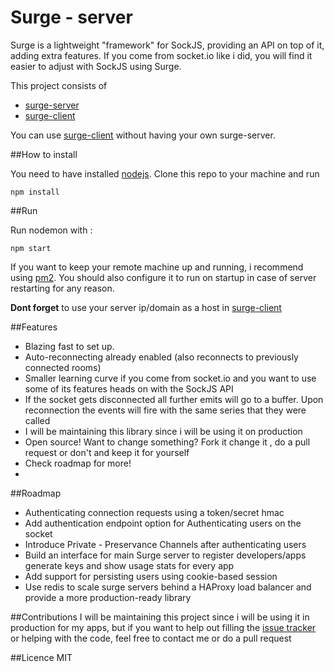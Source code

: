 # Surge - server

Surge is a lightweight "framework" for SockJS, providing an API on top of it, adding extra features. If you come from socket.io like i did, you will find it easier to adjust with SockJS using Surge.

This project consists of 
- [surge-server](https://github.com/spideynr/surge)
- [surge-client](https://github.com/spideynr/surge-client)

You can use [surge-client](https://github.com/spideynr/surge-client) without having your own surge-server.

##How to install

You need to have installed [nodejs](https://nodejs.org/).
Clone this repo to your machine and run  
```shell
npm install
```

##Run

Run nodemon with : 
```shell
npm start
```
If you want to keep your remote machine up and running, i recommend using [pm2](https://github.com/Unitech/pm2). You should also configure it to run on startup in case of server restarting for any reason.

__Dont forget__ to use your server ip/domain as a host in [surge-client](https://github.com/spideynr/surge-client)

##Features
- Blazing fast to set up.
- Auto-reconnecting already enabled (also reconnects to previously connected rooms) 
- Smaller learning curve if you come from socket.io and you want to use some of its features heads on with the SockJS API
- If the socket gets disconnected all further emits will go to a buffer. Upon reconnection the events will fire with the same series that they were called 
- I will be maintaining this library since i will be using it on production
- Open source! Want to change something? Fork it change it , do a pull request or don't and keep it for yourself
- Check roadmap for more!
- 
##Roadmap
- Authenticating connection requests using a token/secret hmac
- Add authentication endpoint option for Authenticating users on the socket
- Introduce Private - Preservance Channels after authenticating users
- Build an interface for main Surge server to register developers/apps generate keys and show usage stats for every app
- Add support for persisting users using cookie-based session
- Use redis to scale surge servers behind a HAProxy load balancer and provide a more production-ready library

##Contributions
I will be maintaining this project since i will be using it in production for my apps, but if you want to help out filling the [issue tracker](https://github.com/spideynr/surge/issues) or helping with the code, feel free to contact me or do a pull request

##Licence
MIT
